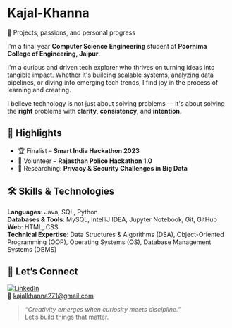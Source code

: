# Kajal-Khanna
📌 Projects, passions, and personal progress

I'm a final year **Computer Science Engineering** student at **Poornima College of Engineering, Jaipur**.

I'm a curious and driven tech explorer who thrives on turning ideas into tangible impact. Whether it's building scalable systems, analyzing data pipelines, or diving into emerging tech trends, I find joy in the process of learning and creating.

I believe technology is not just about solving problems — it's about solving the **right** problems with **clarity**, **consistency**, and **intention**.

## 🌟 Highlights

- 🏆 Finalist – **Smart India Hackathon 2023**
- 👮 Volunteer – **Rajasthan Police Hackathon 1.0**
- 📄 Researching: **Privacy & Security Challenges in Big Data**

## 🛠️ Skills & Technologies

**Languages**: Java, SQL, Python  
**Databases & Tools**: MySQL, IntelliJ IDEA, Jupyter Notebook, Git, GitHub  
**Web**: HTML, CSS  
**Technical Expertise**: Data Structures & Algorithms (DSA), Object-Oriented Programming (OOP), Operating Systems (OS), Database Management Systems (DBMS)

## 🤝 Let’s Connect

[![LinkedIn](https://img.shields.io/badge/LinkedIn-blue?style=flat&logo=linkedin)](https://www.linkedin.com/in/kajallkhanna/)  
📧 kajalkhanna271@gmail.com

> _“Creativity emerges when curiosity meets discipline.”_  
> Let’s build things that matter.
